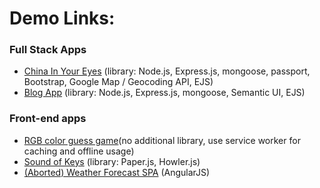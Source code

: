 <h1>Demo Links:</h1>
<h3 class="panel-title">Full Stack Apps</h3>
<ul>
  <li><a href="http://ec2-54-205-90-229.compute-1.amazonaws.com:8082">China In Your Eyes</a> (library: Node.js, Express.js, mongoose, passport, Bootstrap, Google Map / Geocoding API, EJS)</li>
  <li><a href="http://ec2-54-205-90-229.compute-1.amazonaws.com:8081">Blog App</a> (library: Node.js, Express.js, mongoose, Semantic UI, EJS)</li>
</ul>
<h3 class="panel-title">Front-end apps</h3>
<ul>
  <li><a href="https://rgbgame-c488d.firebaseapp.com/">RGB color guess game</a>(no additional library, use service worker for caching and offline usage)</li>	
  <li><a href="https://udel.edu/~sychen/SoundOfKeys/paper101.html">Sound of Keys</a> (library: Paper.js, Howler.js)</li>
  <li><a href="#">(Aborted) Weather Forecast SPA</a> (AngularJS)</li>
</ul>
